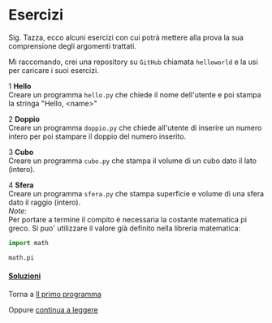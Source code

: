 # Esercizi

Sig. Tazza, ecco alcuni esercizi con cui potrà mettere alla prova
la sua comprensione degli argomenti trattati.

Mi raccomando, crei una repository su `GitHub` chiamata `helloworld`
e la usi per caricare i suoi esercizi.

1 **Hello**<br>
Creare un programma `hello.py` che chiede il nome
dell'utente e poi stampa la stringa "Hello, &lt;name&gt;"

2 **Doppio**<br>
Creare un programma `doppio.py` che chiede all'utente
di inserire un numero intero per poi stampare il doppio del numero inserito.

3 **Cubo**<br>
Creare un programma `cubo.py` che stampa il volume di un cubo
dato il lato (intero).

4 **Sfera**<br>
Creare un programma `sfera.py` che stampa superficie e volume di una sfera
dato il raggio (intero).<br>
*Note:*<br>
Per portare a termine il compito è
necessaria la costante matematica pi greco.
Si puo' utilizzare il valore già definito nella libreria matematica:

```py
import math

math.pi
```

<h4><a href="https://github.com/FabioZTessitore/laboratorio/tree/master/esercizi/part-i/primo-programma">Soluzioni</a></h4>

Torna a [Il primo programma](../summary.md)

Oppure [continua a leggere](modulo.mb)
